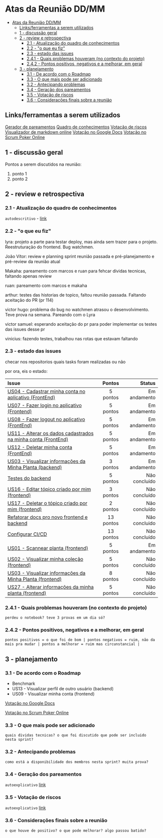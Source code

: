 # Atas da Reunião DD/MM

- [Atas da Reunião DD/MM](#atas-da-reunião-ddmm)
  - [Links/ferramentas a serem utilizados](#linksferramentas-a-serem-utilizados)
  - [1 - discussão geral](#1---discussão-geral)
  - [2 - review e retrospectiva](#2---review-e-retrospectiva)
    - [2.1 - Atualização do quadro de conhecimentos](#21---atualização-do-quadro-de-conhecimentos)
    - [2.2 - "o que eu fiz"](#22---o-que-eu-fiz)
    - [2.3 - estado das issues](#23---estado-das-issues)
    - [2.4.1 - Quais problemas houveram (no contexto do projeto)](#241---quais-problemas-houveram-no-contexto-do-projeto)
    - [2.4.2 - Pontos positivos, negativos e a melhorar, em geral](#242---pontos-positivos-negativos-e-a-melhorar-em-geral)
  - [3 - planejamento](#3---planejamento)
    - [3.1 - De acordo com o Roadmap](#31---de-acordo-com-o-roadmap)
    - [3.3 - O que mais pode ser adicionado](#33---o-que-mais-pode-ser-adicionado)
    - [3.2 - Antecipando problemas](#32---antecipando-problemas)
    - [3.4 - Geração dos pareamentos](#34---geração-dos-pareamentos)
    - [3.5 - Votação de riscos](#35---votação-de-riscos)
    - [3.6 - Considerações finais sobre a reunião](#36---considerações-finais-sobre-a-reunião)

## Links/ferramentas a serem utilizados

[Gerador de pareamentos](https://www.randomlists.com/team-generator?grp=2&items=felipe%0Aruan%0Asamuel%0Avinicius%0Agabriel%0A)
[Quadro de conhecimentos](https://docs.google.com/spreadsheets/d/1jK_06zaBXD485tWDkwCnQ6xhP0_jICVg1GNkNt1AgUw/edit#gid=0)
[Votação de riscos](https://docs.google.com/spreadsheets/d/1vfmnsztDCSwHpmeRw8vGGG4ExzWC-EdefWPhXHg358I/edit#gid=0)
[Visualizador de markdown online](https://jbt.github.io/markdown-editor/)
[Votação no Google Docs](https://docs.google.com/spreadsheets/d/1Xo6U6UyQQI0scJGQl0HGKC1u85VUKqHtsqUgPYiLOeA/edit?usp=sharing)
[Votação no Scrum Poker Online](https://www.scrumpoker.online)

## 1 - discussão geral

Pontos a serem discutidos na reunião:

1. ponto 1
2. ponto 2

## 2 - review e retrospectiva

### 2.1 - Atualização do quadro de conhecimentos

`autodescritivo` - [link](https://docs.google.com/spreadsheets/d/1jK_06zaBXD485tWDkwCnQ6xhP0_jICVg1GNkNt1AgUw/edit#gid=0)

### 2.2 - "o que eu fiz"

lyra: projeto a parte para testar deploy, mas ainda sem trazer para o projeto. Reestruturação do frontend. Bug watchmen.

João Vítor: review e planning sprint reunião passada e pré-planejamento e pré-review da reunião atual

Makaha: pareamento com marcos e ruan para fehcar dividas tecnicas, faltando apenas review

ruan: pareamento com marcos e makaha

arthur: testes das historias de topico, faltou reunião passada. Faltando aceitação do PR (pr 114)

victor hugo: problema do bug no watchmen atrasou o desenvolvimento. Teve prova na semana. Pareando com o Lyra

victor samuel: esperando aceitação do pr para poder implementar os testes das issues desse pr

vinicius: fazendo testes, trabalhou nas rotas que estavam faltando

### 2.3 - estado das issues

checar nos repositorios quais tasks foram realizadas ou não

por ora, eis o estado:

| Issue       | Pontos     | Status     |
| :------------- | :----------: | -----------: |
| [US04 - Cadastrar minha conta no aplicativo (FrontEnd)](https://github.com/fga-eps-mds/2020.1-Grupo2-FrontEnd/issues/4) | 5 pontos | Em andamento |
| [US07 - Fazer login no aplicativo (Frontend)](https://github.com/fga-eps-mds/2020.1-Grupo2-FrontEnd/issues/5) | 5 pontos | Em andamento |
| [US08 - Fazer logout no aplicativo (FrontEnd)](https://github.com/fga-eps-mds/2020.1-Grupo2-FrontEnd/issues/6) | 5 pontos | Em andamento |
| [US11 - Alterar os dados cadastrados na minha conta (FrontEnd)](https://github.com/fga-eps-mds/2020.1-Grupo2-BackEnd/issues/9) | 5 pontos | Em andamento |
| [US12 - Deletar minha conta (FrontEnd)](https://github.com/fga-eps-mds/2020.1-Grupo2-FrontEnd/issues/7) | 5 pontos | Em andamento |
| [US03 - Visualizar informações da Minha Planta (backend)](https://github.com/fga-eps-mds/2020.1-Grupo2-BackEnd/issues/85) | 3 pontos | Em andamento |
| [Testes do backend](https://github.com/fga-eps-mds/2020.1-GaiaDex-BackEnd/issues/113) | 5 pontos | Não concluído |
| [US16 - Editar tópico criado por mim (frontend)](https://github.com/fga-eps-mds/2020.1-GaiaDex-FrontEnd/issues/86) | 3 pontos | Não concluído |
| [US17 - Deletar o tópico criado por mim (frontend)](https://github.com/fga-eps-mds/2020.1-GaiaDex-FrontEnd/issues/87) | 2 pontos | Não concluído |
| [Refatorar docs pro novo frontend e backend]() | 13 pontos | Não concluido |
| [Configurar CI/CD](https://github.com/fga-eps-mds/2020.1-GaiaDex-wiki/issues/) | 13 pontos | Não concluído |
| [US01 - Scannear planta (frontend)](https://github.com/fga-eps-mds/2020.1-GaiaDex-FrontEnd/issues/) | 5 pontos | Em andamento |
| [US02 - Visualizar minha coleção (frontend)](https://github.com/fga-eps-mds/2020.1-GaiaDex-FrontEnd/issues/) | 5 pontos | Não concluído |
| [US03 - Visualizar informações da Minha Planta (frontend)](https://github.com/fga-eps-mds/2020.1-GaiaDex-FrontEnd/issues/) | 8 pontos | Não concluído |
| [US27 - Alterar informações da minha planta (frontend)](https://github.com/fga-eps-mds/2020.1-GaiaDex-FrontEnd/issues/) | 5 pontos | Não concluído |

### 2.4.1 - Quais problemas houveram (no contexto do projeto)

`perdeu o notebook? teve 3 provas em um dia só?`

### 2.4.2 - Pontos positivos, negativos e a melhorar, em geral

`pontos positivos = o que foi de bom | pontos negativos = ruim, não da mais pra mudar | pontos a melhorar = ruim mas circunstancial |`

## 3 - planejamento

### 3.1 - De acordo com o Roadmap

- Benchmark
- US13 - Visualizar perfil de outro usuário (backend)
- US09 - Visualizar minha conta (frontend)

[Votação no Google Docs](https://docs.google.com/spreadsheets/d/1Xo6U6UyQQI0scJGQl0HGKC1u85VUKqHtsqUgPYiLOeA/edit?usp=sharing)

[Votação no Scrum Poker Online](https://www.scrumpoker.online)

### 3.3 - O que mais pode ser adicionado

`quais dividas tecnicas? o que foi discutido que pode ser incluido nesta sprint?`

### 3.2 - Antecipando problemas

`como está a disponibilidade dos membros nesta sprint? muita prova?`

### 3.4 - Geração dos pareamentos

`autoexplicativo` [link](https://www.randomlists.com/team-generator?grp=2&items=felipe%0Aruan%0Asamuel%0Avinicius%0Agabriel%0A)

### 3.5 - Votação de riscos

`autoexplicativo` [link](https://docs.google.com/spreadsheets/d/1vfmnsztDCSwHpmeRw8vGGG4ExzWC-EdefWPhXHg358I/edit#gid=0)

### 3.6 - Considerações finais sobre a reunião

`o que houve de positivo? o que pode melhorar? algo passou batido?`

